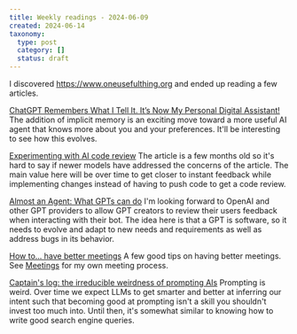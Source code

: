 ```yaml
---
title: Weekly readings - 2024-06-09
created: 2024-06-14
taxonomy:
  type: post
  category: []
  status: draft
---
```


I discovered https://www.oneusefulthing.org and ended up reading a few articles.

[ChatGPT Remembers What I Tell It. It’s Now My Personal Digital Assistant!](https://www.howtogeek.com/chatgpt-remembers-what-i-tell-it-its-now-my-personal-digital-assistant/)
The addition of implicit memory is an exciting move toward a more useful AI agent that knows more about you and your preferences. It'll be interesting to see how this evolves.

[Experimenting with AI code review](https://graphite.dev/blog/ai-code-review-experiments)
The article is a few months old so it's hard to say if newer models have addressed the concerns of the article. The main value here will be over time to get closer to instant feedback while implementing changes instead of having to push code to get a code review. 

[Almost an Agent: What GPTs can do](https://www.oneusefulthing.org/p/almost-an-agent-what-gpts-can-do)
I'm looking forward to OpenAI and other GPT providers to allow GPT creators to review their users feedback when interacting with their bot. The idea here is that a GPT is software, so it needs to evolve and adapt to new needs and requirements as well as address bugs in its behavior.

[How to... have better meetings](https://www.oneusefulthing.org/p/how-to-have-better-meetings)
A few good tips on having better meetings. See [Meetings](../../../processes/meetings) for my own meeting process.

[Captain's log: the irreducible weirdness of prompting AIs](https://www.oneusefulthing.org/p/captains-log-the-irreducible-weirdness)
Prompting is weird. Over time we expect LLMs to get smarter and better at inferring our intent such that becoming good at prompting isn't a skill you shouldn't invest too much into. Until then, it's somewhat similar to knowing how to write good search engine queries.
